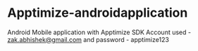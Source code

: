 # Apptimize-androidapplication
Android Mobile application with Apptimize SDK
Account used - zak.abhishek@gmail.com and password - apptimize123
